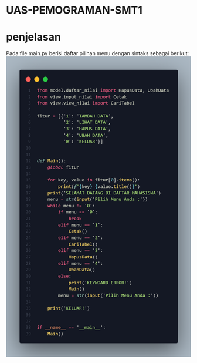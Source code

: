 # UAS-PEMOGRAMAN-SMT1

# penjelasan
Pada file main.py berisi daftar pilihan menu dengan sintaks sebagai berikut:
<br>
![img](menu.png)
